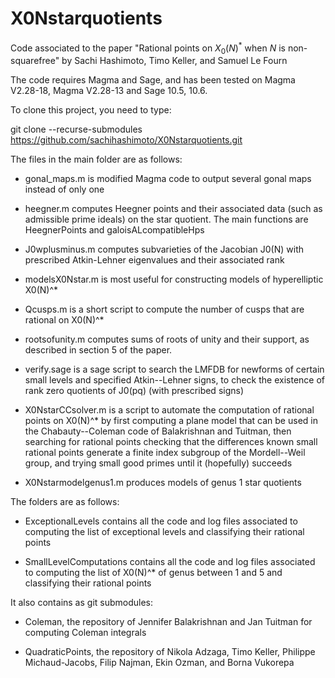 # X0Nstarquotients
Code associated to the paper "Rational points on $X_0(N)^*$ when $N$ is non-squarefree" by Sachi Hashimoto, Timo Keller, and Samuel Le Fourn

The code requires Magma and Sage, and has been tested on Magma V2.28-18, Magma V2.28-13 and Sage 10.5, 10.6.

To clone this project, you need to type:

git clone --recurse-submodules https://github.com/sachihashimoto/X0Nstarquotients.git

The files in the main folder are as follows:

- gonal_maps.m is modified Magma code to output several gonal maps instead of only one

- heegner.m computes Heegner points and their associated data (such as admissible prime ideals) on the star quotient. The main functions are HeegnerPoints and galoisALcompatibleHps

- J0wplusminus.m computes subvarieties of the Jacobian J0(N) with prescribed Atkin-Lehner eigenvalues and their associated rank

- modelsX0Nstar.m is most useful for constructing models of hyperelliptic X0(N)^* 

- Qcusps.m is a short script to compute the number of cusps that are rational on X0(N)^*

- rootsofunity.m computes sums of roots of unity and their support, as described in section 5 of the paper.

- verify.sage is a sage script to search the LMFDB for newforms of certain small levels and specified Atkin--Lehner signs, to check the existence of rank zero quotients of J0(pq) (with prescribed signs)

- X0NstarCCsolver.m is a script to automate the computation of rational points on X0(N)^* by first computing a plane model that can be used in the Chabauty--Coleman code of Balakrishnan and Tuitman, then searching for rational points  checking that the differences known small rational points generate a finite index subgroup of the Mordell--Weil group, and trying small good primes until it (hopefully) succeeds

- X0Nstarmodelgenus1.m produces models of genus 1 star quotients 


The folders are as follows:

- ExceptionalLevels contains all the code and log files associated to computing the list of exceptional levels and classifying their rational points

- SmallLevelComputations contains all the code and log files associated to computing the list of X0(N)^* of genus between 1 and 5 and classifying their rational points


It also contains as git submodules: 
- Coleman, the repository of Jennifer Balakrishnan and Jan Tuitman for computing Coleman integrals

- QuadraticPoints, the repository of Nikola Adzaga, Timo Keller, Philippe Michaud-Jacobs, Filip Najman, Ekin Ozman, and Borna Vukorepa
